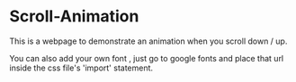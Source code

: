 # Scroll-Animation

This is a webpage to demonstrate an animation when you scroll down / up.

You can also add your own font , just go to google fonts and place that url inside the css file's 'import' statement.
